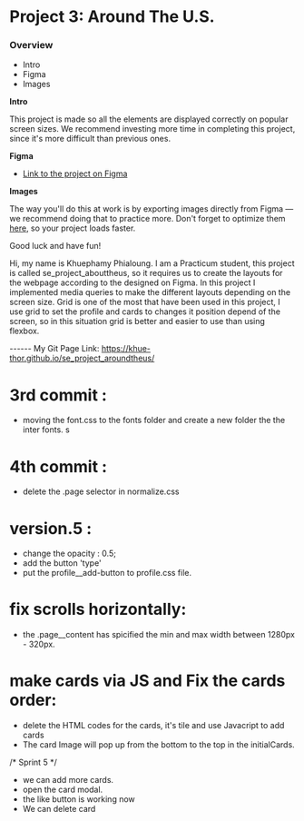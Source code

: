 # Project 3: Around The U.S.

### Overview  

* Intro  
* Figma  
* Images  
  
**Intro**
  
This project is made so all the elements are displayed correctly on popular screen sizes. We recommend investing more time in completing this project, since it's more difficult than previous ones.  
  
**Figma**  
  
* [Link to the project on Figma](https://www.figma.com/file/ii4xxsJ0ghevUOcssTlHZv/Sprint-3%3A-Around-the-US?node-id=0%3A1)  
  
**Images**  
  
The way you'll do this at work is by exporting images directly from Figma — we recommend doing that to practice more. Don't forget to optimize them [here](https://tinypng.com/), so your project loads faster. 
  
Good luck and have fun!

Hi, my name is Khuephamy Phialoung. I am a Practicum student, this project is called
 se_project_abouttheus, so it requires us to create the layouts for the webpage according to the designed on Figma. In this project I implemented media queries to make the different layouts depending on the screen size. Grid is one of the most that have been used in this project, I use grid to set the profile and cards to changes it position depend of the screen, so in this situation grid is better and easier to use than using flexbox.

 ------ My Git Page Link: https://khue-thor.github.io/se_project_aroundtheus/


# 3rd commit : 
  - moving the font.css to the fonts folder and create a new folder the the inter fonts.
 s
# 4th commit : 
  - delete the .page selector in normalize.css 

# version.5 :
  - change the opacity : 0.5;
  - add the button 'type'
  - put the profile__add-button to profile.css file.

# fix scrolls horizontally:
  - the .page__content has spicified the min and max width between 1280px - 320px.

# make cards via JS and Fix the cards order:
  - delete the HTML codes for the cards, it's tile and use Javacript to add cards
  - The card Image will pop up from the bottom to the top in the initialCards.

/*     Sprint 5       */

 - we can add more cards.
 - open the card modal.
 - the like button is working now
 - We can delete card